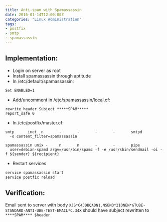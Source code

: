 ```yaml
---
title: Anti-spam with Spamassassin
date: 2016-01-14T12:00:00Z
categories: "Linux Administration"
tags:
- postfix
- smtp
- spamassassin
---
```

## Implementation:
- Login on server as root
- Install spamassassin through aptitude
- In /etc/default/spamassassin:

~~~
Set ENABLED=1
~~~

- Add/uncomment in /etc/spamassassin/local.cf:

~~~
rewrite_header Subject *****SPAM*****
report_safe 0
~~~

- In /etc/postfix/master.cf:

~~~
smtp      inet  n       -       -       -       -       smtpd
  -o content_filter=spamassassin

spamassassin unix -     n       n       -       -       pipe
  user=debian-spamd argv=/usr/bin/spamc -f -e /usr/sbin/sendmail -oi -f ${sender} ${recipient}
~~~

- Restart services

```bash
service spamassassin start
service postfix reload
```

## Verification:
Email sent to server with body
    ``XJS*C4JDBQADN1.NSBN3*2IDNEN*GTUBE-STANDARD-ANTI-UBE-TEST-EMAIL*C.34X``
    should have subject rewritten to ``****SPAM**** $header``

